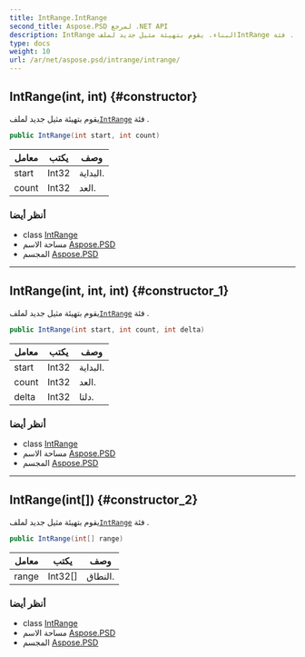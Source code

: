 ```yaml
---
title: IntRange.IntRange
second_title: Aspose.PSD لمرجع .NET API
description: IntRange البناء. يقوم بتهيئة مثيل جديد لملفIntRange فئة .
type: docs
weight: 10
url: /ar/net/aspose.psd/intrange/intrange/
---
```

## IntRange(int, int) {#constructor}

يقوم بتهيئة مثيل جديد لملف[`IntRange`](../) فئة .

```csharp
public IntRange(int start, int count)
```

| معامل | يكتب | وصف |
| --- | --- | --- |
| start | Int32 | البداية. |
| count | Int32 | العد. |

### أنظر أيضا

* class [IntRange](../)
* مساحة الاسم [Aspose.PSD](../../intrange/)
* المجسم [Aspose.PSD](../../../)

---

## IntRange(int, int, int) {#constructor_1}

يقوم بتهيئة مثيل جديد لملف[`IntRange`](../) فئة .

```csharp
public IntRange(int start, int count, int delta)
```

| معامل | يكتب | وصف |
| --- | --- | --- |
| start | Int32 | البداية. |
| count | Int32 | العد. |
| delta | Int32 | دلتا. |

### أنظر أيضا

* class [IntRange](../)
* مساحة الاسم [Aspose.PSD](../../intrange/)
* المجسم [Aspose.PSD](../../../)

---

## IntRange(int[]) {#constructor_2}

يقوم بتهيئة مثيل جديد لملف[`IntRange`](../) فئة .

```csharp
public IntRange(int[] range)
```

| معامل | يكتب | وصف |
| --- | --- | --- |
| range | Int32[] | النطاق. |

### أنظر أيضا

* class [IntRange](../)
* مساحة الاسم [Aspose.PSD](../../intrange/)
* المجسم [Aspose.PSD](../../../)


